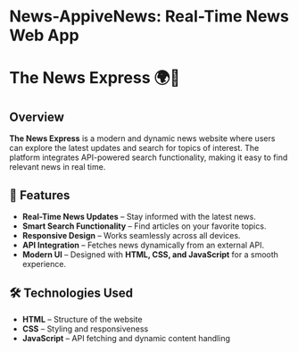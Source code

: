 # News-AppiveNews: Real-Time News Web App

# The News Express 🌍📰  

## Overview  
**The News Express** is a modern and dynamic news website where users can explore the latest updates and search for topics of interest. The platform integrates API-powered search functionality, making it easy to find relevant news in real time.  

## 🚀 Features  
- **Real-Time News Updates** – Stay informed with the latest news.  
- **Smart Search Functionality** – Find articles on your favorite topics.  
- **Responsive Design** – Works seamlessly across all devices.  
- **API Integration** – Fetches news dynamically from an external API.  
- **Modern UI** – Designed with **HTML, CSS, and JavaScript** for a smooth experience.  

## 🛠️ Technologies Used  
- **HTML** – Structure of the website  
- **CSS** – Styling and responsiveness  
- **JavaScript** – API fetching and dynamic content handling  

 


